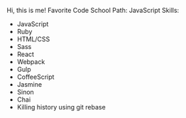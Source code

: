 Hi, this is me!
Favorite Code School Path: JavaScript
Skills:
* JavaScript
* Ruby
* HTML/CSS
* Sass
* React
* Webpack
* Gulp
* CoffeeScript
* Jasmine
* Sinon
* Chai
* Killing history using git rebase
